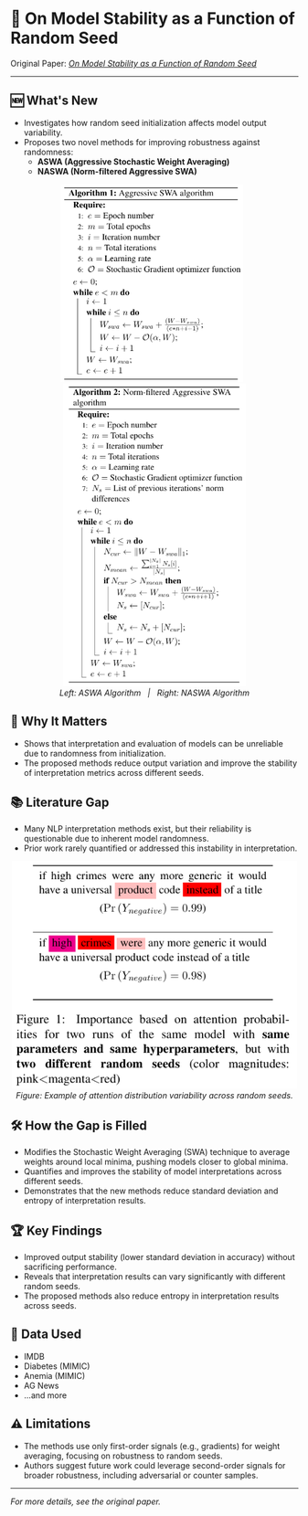 # 🧬 On Model Stability as a Function of Random Seed

Original Paper: *[On Model Stability as a Function of Random Seed](#)*

---

## 🆕 What's New
- Investigates how random seed initialization affects model output variability.
- Proposes two novel methods for improving robustness against randomness:
  - **ASWA (Aggressive Stochastic Weight Averaging)**
  - **NASWA (Norm-filtered Aggressive SWA)**

<p align="center">
  <img src="./ASWA_algorithm.png" alt="ASWA Algorithm" width="320" style="display:inline-block; margin-right:10px;">
  <img src="./NASWA_algorithm.png" alt="NASWA Algorithm" width="320" style="display:inline-block;">
  <br>
  <em>Left: ASWA Algorithm &nbsp;&nbsp;|&nbsp;&nbsp; Right: NASWA Algorithm</em>
</p>

## 🎯 Why It Matters
- Shows that interpretation and evaluation of models can be unreliable due to randomness from initialization.
- The proposed methods reduce output variation and improve the stability of interpretation metrics across different seeds.

## 📚 Literature Gap
- Many NLP interpretation methods exist, but their reliability is questionable due to inherent model randomness.
- Prior work rarely quantified or addressed this instability in interpretation.

<p align="center">
  <img src="./attention distribution.png" alt="Attention distribution variability across random seeds" width="500">
  <br>
  <em>Figure: Example of attention distribution variability across random seeds.</em>
</p>

## 🛠️ How the Gap is Filled
- Modifies the Stochastic Weight Averaging (SWA) technique to average weights around local minima, pushing models closer to global minima.
- Quantifies and improves the stability of model interpretations across different seeds.
- Demonstrates that the new methods reduce standard deviation and entropy of interpretation results.

## 🏆 Key Findings
- Improved output stability (lower standard deviation in accuracy) without sacrificing performance.
- Reveals that interpretation results can vary significantly with different random seeds.
- The proposed methods also reduce entropy in interpretation results across seeds.

## 📂 Data Used
- IMDB
- Diabetes (MIMIC)
- Anemia (MIMIC)
- AG News
- ...and more

## ⚠️ Limitations
- The methods use only first-order signals (e.g., gradients) for weight averaging, focusing on robustness to random seeds.
- Authors suggest future work could leverage second-order signals for broader robustness, including adversarial or counter samples.

---

*For more details, see the original paper.*